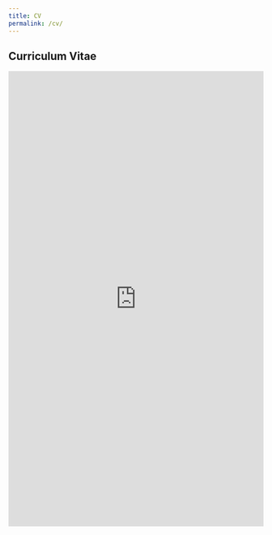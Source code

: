 ```yaml
---
title: CV
permalink: /cv/
---
```


## Curriculum Vitae

<iframe
  src="https://github.com/user-attachments/files/21959261/Mofart_CV.pdf"
  width="100%"
  height="900"
  style="border: none;"
></iframe>



